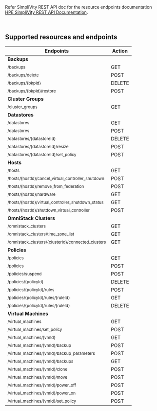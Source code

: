 Refer SimpliVity REST API doc for the resource endpoints documentation [HPE SimpliVity REST API Documentation](https://developer.hpe.com/api/simplivity/).

<br />

## Supported resources and endpoints

| Endpoints                                                                               | Action   |
| --------------------------------------------------------------------------------------- | -------- |
|     **Backups**
|<sub>/backups	</sub>                                                                    |GET       |
|<sub>/backups/delete  </sub>                                                             |POST      |
|<sub>/backups/{bkpId}  </sub>                                                            |DELETE    |
|<sub>/backups/{bkpId}/restore  </sub>                                                    |POST      |
|     **Cluster Groups**
|<sub>/cluster_groups  </sub>                                                             |GET       |
|     **Datastores**
|<sub>/datastores	</sub>                                                                |GET       |
|<sub>/datastores	</sub>                                                                |POST       |
|<sub>/datastores/{datastoreId}  </sub>                                                   |DELETE    |
|<sub>/datastores/{datastoreId}/resize  </sub>                                            |POST      |
|<sub>/datastores/{datastoreId}/set_policy  </sub>                                        |POST      |
|     **Hosts**
|<sub>/hosts	</sub>                                                                    |GET       |
|<sub>/hosts/{hostId}/cancel_virtual_controller_shutdown </sub>                 	  |POST      |
|<sub>/hosts/{hostId}/remove_from_federation  </sub>						|POST      |
|<sub>/hosts/{hostId}/hardware  </sub>						          |GET      |
|<sub>/hosts/{hostId}/virtual_controller_shutdown_status  </sub>                          |GET      |
|<sub>/hosts/{hostId}/shutdown_virtual_controller </sub>                                  |POST     |
|     **OmniStack Clusters**
|<sub>/omnistack_clusters	</sub>                                                        |GET       |
|<sub>/omnistack_clusters/time_zone_list  </sub>                                          |GET       |
|<sub>/omnistack_clusters/{clusterId}/connected_clusters  </sub>                          |GET       |
|     **Policies**
|<sub>/policies	</sub>                                                                    |GET       |
|<sub>/policies</sub>                                                                     |POST      |
|<sub>/policies/suspend </sub>                                                            |POST      |
|<sub>/policies/{policyId} </sub>                                                         |DELETE    |
|<sub>/policies/{policyId}/rules </sub>                                                   |POST      |
|<sub>/policies/{policyId}/rules/{ruleId} </sub>                                          |GET       |
|<sub>/policies/{policyId}/rules/{ruleId} </sub>                                          |DELETE    |
|     **Virtual Machines**
|<sub>/virtual_machines	</sub>                                                            |GET       |
|<sub>/virtual_machines/set_policy	</sub>                                                |POST      |
|<sub>/virtual_machines/{vmId}	</sub>                                                    |GET       |
|<sub>/virtual_machines/{vmId}/backup	</sub>                                            |POST      |
|<sub>/virtual_machines/{vmId}/backup_parameters	</sub>                                |POST      |
|<sub>/virtual_machines/{vmId}/backups	</sub>                                            |GET       |
|<sub>/virtual_machines/{vmId}/clone	</sub>                                            |POST      |
|<sub>/virtual_machines/{vmId}/move	</sub>                                                |POST      |
|<sub>/virtual_machines/{vmId}/power_off	</sub>                                        |POST      |
|<sub>/virtual_machines/{vmId}/power_on	</sub>                                        |POST      |
|<sub>/virtual_machines/{vmId}/set_policy	</sub>                                        |POST      |
